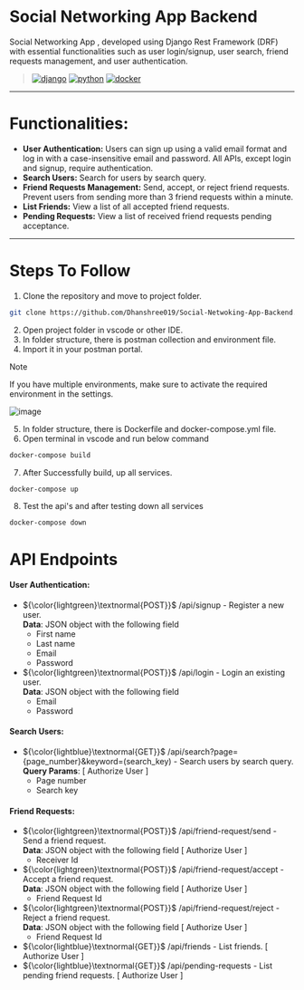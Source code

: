 # Social Networking App Backend
Social Networking App , developed using Django Rest Framework (DRF) with essential functionalities such as user login/signup, user search, friend requests management, and user authentication.
>[![django](https://img.shields.io/badge/Django-092E20.svg?style=flat&logo=django&logoColor=white)](https://www.djangoproject.com/)
[![python](https://img.shields.io/badge/Python-3776AB.svg?style=flat&logo=Python&logoColor=white)](https://www.python.org/)
[![docker](https://img.shields.io/badge/Docker-2496ED.svg?style=flat&logo=Docker&logoColor=white)](https://hub.docker.com/r/zeroxeli/readme-ai)

---
# Functionalities:

- **User Authentication:** Users can sign up using a valid email format and log in with a case-insensitive email and password. All APIs, except login and signup, require authentication.
- **Search Users:** Search for users by search query.
- **Friend Requests Management:** Send, accept, or reject friend requests. Prevent users from sending more than 3 friend requests within a minute.
- **List Friends:** View a list of all accepted friend requests.
- **Pending Requests:** View a list of received friend requests pending acceptance.

---
# Steps To Follow
1. Clone the repository and move to project folder.
```sh
git clone https://github.com/Dhanshree019/Social-Netwoking-App-Backend.git
```
2. Open project folder in vscode or other IDE.
3. In folder structure, there is postman collection and environment file.
4. Import it in your postman portal.
> [!Note]
> If you have multiple environments, make sure to activate the required environment in the settings.

![image](https://github.com/user-attachments/assets/1200114f-c937-4fb8-ae0f-26aaf674debc)


5. In folder structure, there is Dockerfile and docker-compose.yml file.
6. Open terminal in vscode and run below command
```sh
docker-compose build
```
7. After Successfully build, up all services.
```sh
docker-compose up 
```
8. Test the api's and after testing down all services
```sh
docker-compose down
```

# API Endpoints
#### User Authentication:
- ${\color{lightgreen}\textnormal{POST}}$  /api/signup - Register a new user. \
  **Data**: JSON object with the following field
  - First name
  - Last name
  - Email
  - Password
- ${\color{lightgreen}\textnormal{POST}}$ /api/login - Login an existing user. \
  **Data**: JSON object with the following field
  - Email
  - Password

#### Search Users:
- ${\color{lightblue}\textnormal{GET}}$ /api/search?page={page_number}&keyword=(search_key) - Search users by search query.\
  **Query Params**: [ Authorize User ]
  - Page number
  - Search key

#### Friend Requests:
- ${\color{lightgreen}\textnormal{POST}}$ /api/friend-request/send - Send a friend request. \
  **Data**: JSON object with the following field [ Authorize User ]
  - Receiver Id
- ${\color{lightgreen}\textnormal{POST}}$ /api/friend-request/accept - Accept a friend request. \
  **Data**: JSON object with the following field [ Authorize User ]
  - Friend Request Id
- ${\color{lightgreen}\textnormal{POST}}$ /api/friend-request/reject - Reject a friend request. \
  **Data**: JSON object with the following field [ Authorize User ]
  - Friend Request Id
- ${\color{lightblue}\textnormal{GET}}$  /api/friends - List friends. [ Authorize User ]
- ${\color{lightblue}\textnormal{GET}}$  /api/pending-requests - List pending friend requests. [ Authorize User ]
